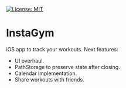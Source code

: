 [![License: MIT](https://img.shields.io/badge/License-MIT-yellow.svg)](https://opensource.org/licenses/MIT)

# InstaGym

iOS app to track your workouts. Next features:
 - UI overhaul.
 - PathStorage to preserve state after closing.
 - Calendar implementation.
 - Share workouts with friends.
